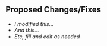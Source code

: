 ## Proposed Changes/Fixes

  - _I modified this..._
  - _And this..._
  - _Etc, fill and edit as needed_

